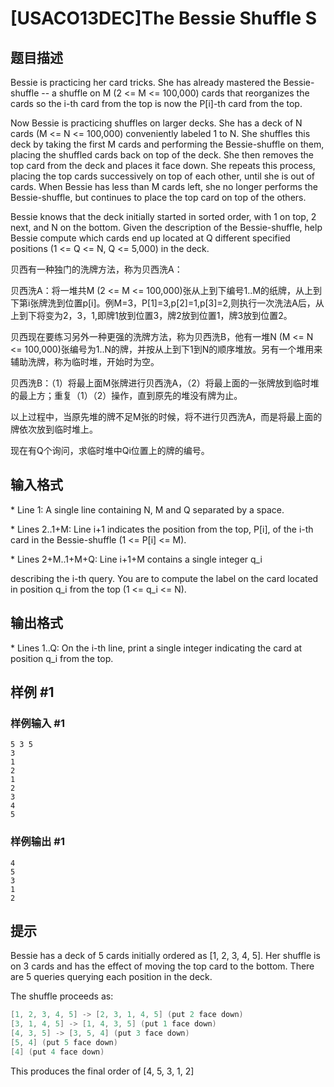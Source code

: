 # [USACO13DEC]The Bessie Shuffle S

## 题目描述

Bessie is practicing her card tricks.  She has already mastered the Bessie- shuffle -- a shuffle on M (2 <= M <= 100,000) cards that reorganizes the cards so the i-th card from the top is now the P[i]-th card from the top.

Now Bessie is practicing shuffles on larger decks.  She has a deck of N cards (M <= N <= 100,000) conveniently labeled 1 to N.  She shuffles this deck by taking the first M cards and performing the Bessie-shuffle on them, placing the shuffled cards back on top of the deck.  She then removes the top card from the deck and places it face down.  She repeats this process, placing the top cards successively on top of each other, until she is out of cards.  When Bessie has less than M cards left, she no longer performs the Bessie-shuffle, but continues to place the top card on top of the others.

Bessie knows that the deck initially started in sorted order, with 1 on top, 2 next, and N on the bottom.  Given the description of the Bessie-shuffle, help Bessie compute which cards end up located at Q different specified positions (1 <= Q <= N, Q <= 5,000) in the deck.

贝西有一种独门的洗牌方法，称为贝西洗A：


贝西洗A：将一堆共M (2 <= M <= 100,000)张从上到下编号1..M的纸牌，从上到下第i张牌洗到位置p[i]。例M=3，P[1]=3,p[2]=1,p[3]=2,则执行一次洗法A后，从上到下将变为2，3，1,即牌1放到位置3，牌2放到位置1，牌3放到位置2。


贝西现在要练习另外一种更强的洗牌方法，称为贝西洗B，他有一堆N (M <= N <= 100,000)张编号为1..N的牌，并按从上到下1到N的顺序堆放。另有一个堆用来辅助洗牌，称为临时堆，开始时为空。


贝西洗B：（1）将最上面M张牌进行贝西洗A，（2）将最上面的一张牌放到临时堆的最上方；重复（1）（2）操作，直到原先的堆没有牌为止。


以上过程中，当原先堆的牌不足M张的时候，将不进行贝西洗A，而是将最上面的牌依次放到临时堆上。


现在有Q个询问，求临时堆中Qi位置上的牌的编号。


## 输入格式

\* Line 1: A single line containing N, M and Q separated by a space.

\* Lines 2..1+M: Line i+1 indicates the position from the top, P[i], of the i-th card in the Bessie-shuffle (1 <= P[i] <= M).

\* Lines 2+M..1+M+Q: Line i+1+M contains a single integer q\_i

describing the i-th query.  You are to compute the label on the card located in position q\_i from the top (1 <= q\_i <= N).


## 输出格式

\* Lines 1..Q: On the i-th line, print a single integer indicating the card at position q\_i from the top.


## 样例 #1

### 样例输入 #1
```
5 3 5 
3 
1 
2 
1 
2 
3 
4 
5
```

### 样例输出 #1

```
4 
5 
3 
1 
2
```

## 提示

Bessie has a deck of 5 cards initially ordered as [1, 2, 3, 4, 5].  Her shuffle is on 3 cards and has the effect of moving the top card to the bottom.  There are 5 queries querying each position in the deck.


The shuffle proceeds as:

```cpp
[1, 2, 3, 4, 5] -> [2, 3, 1, 4, 5] (put 2 face down) 
[3, 1, 4, 5] -> [1, 4, 3, 5] (put 1 face down) 
[4, 3, 5] -> [3, 5, 4] (put 3 face down) 
[5, 4] (put 5 face down) 
[4] (put 4 face down) 
```
This produces the final order of [4, 5, 3, 1, 2]
